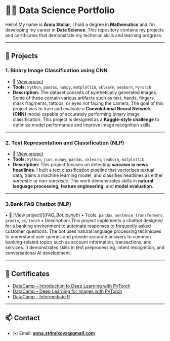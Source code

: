 
# 👩‍💻 Data Science Portfolio

Hello! My name is **Anna Stoliar**, I hold a degree in **Mathematics** and I’m developing my career in **Data Science**.
This repository contains my projects and certificates that demonstrate my technical skills and learning progress.

---

## 🔬 Projects

### 1. Binary Image Classification using CNN

* 📂 [View project](Deep_Learning_Final_Project.ipynb)
* **Tools:** `Python`, `pandas`, `numpy`, `matplotlib`, `sklearn`, `seaborn`, `PyTorch`
* **Description:**
  The dataset consists of synthetically generated images. Some of these contain various artifacts such as text, hands, fingers, mask fragments, tattoos, or eyes not facing the camera.
  The goal of this project was to train and evaluate a **Convolutional Neural Network (CNN)** model capable of accurately performing binary image classification. This project is designed as a **Kaggle-style challenge** to optimize model performance and improve image recognition skills.

---

### 2. Text Representation and Classification (NLP)

* 📂 [View project](SarcasmDetection.ipynb)
* **Tools:** `Python`, `json`, `numpy`, `pandas`, `sklearn`, `seaborn`, `matplotlib`
* **Description:**
  This project focuses on detecting **sarcasm in news headlines**.
  I built a text classification pipeline that vectorizes textual data, trains a machine learning model, and classifies headlines as either *sarcastic* or *non-sarcastic*. The work demonstrates skills in **natural language processing**, **feature engineering**, and **model evaluation**.

---

### 3.Bank FAQ Chatbot (NLP)
• 📂 [View project]](_FAQ_Bot.ipynyb_)
• Tools: `pandas`, `sentence_transformers`, `gradio`, `os`, `torch`
• Description:
This project implements a chatbot designed for a banking environment to automate responses to frequently asked customer questions.
The bot uses natural language processing techniques to understand user queries and provide accurate answers to common banking-related topics such as account information, transactions, and services.
It demonstrates skills in text preprocessing, intent recognition, and conversational AI development.


---

## 📜 Certificates

* [DataCamp – Introduction to Deep Learning with PyTorch](certificate1.pdf)
* [DataCamp – Deep Learning for Images with PyTorch](certificate.pdf.pdf)
* [DataCamp – Intermediate R](certificate-18.pdf.pdf)

---

## 📫 Contact

* ✉️ Email: **[anna.st4mikova@gmail.com](mailto:anna.st4mikova@gmail.com)**



